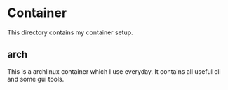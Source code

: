 # Container

This directory contains my container setup.

## arch

This is a archlinux container which I use everyday. It contains all useful cli and some gui tools.

